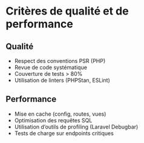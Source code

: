 # Critères de qualité et de performance

## Qualité
- Respect des conventions PSR (PHP)
- Revue de code systématique
- Couverture de tests > 80%
- Utilisation de linters (PHPStan, ESLint)

## Performance
- Mise en cache (config, routes, vues)
- Optimisation des requêtes SQL
- Utilisation d’outils de profiling (Laravel Debugbar)
- Tests de charge sur endpoints critiques
